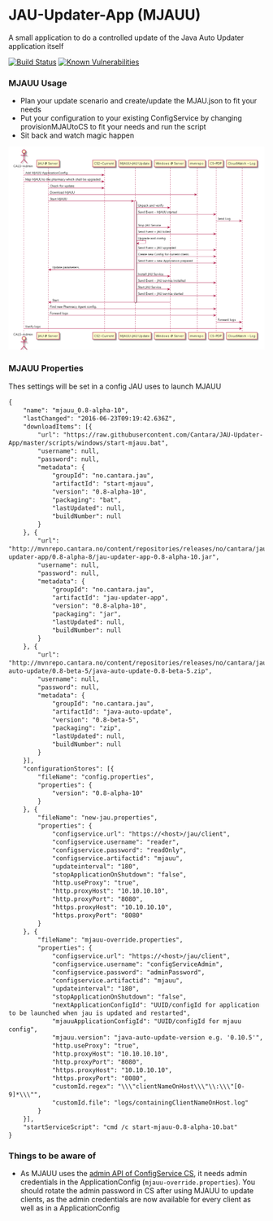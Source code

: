 # JAU-Updater-App (MJAUU)

A small application to do a controlled update of the Java Auto Updater application itself

[![Build Status](https://jenkins.quadim.ai/buildStatus/icon?job=JAU-Updater-App)](https://jenkins.quadim.ai/job/JAU-Updater-App/) [![Known Vulnerabilities](https://snyk.io/test/github/Cantara/JAU-Updater-App/badge.svg)](https://snyk.io/test/github/Cantara/JAU-Updater-App)

### MJAUU Usage

* Plan your update scenario and create/update the MJAU.json to fit your needs
* Put your configuration to your existing ConfigService by changing provisionMJAUtoCS to fit your needs and run the script
* Sit back and watch magic happen

![En example flow of controlled JAU client update with MJAUU](https://raw.githubusercontent.com/Cantara/JAU-Updater-App/master/images/MJAUU%20update%20JAU%20process%20example.png) 


### MJAUU Properties

Thes settings will be set in a config JAU uses to launch MJAUU

```
{
	"name": "mjauu_0.8-alpha-10",
	"lastChanged": "2016-06-23T09:19:42.636Z",
	"downloadItems": [{
		"url": "https://raw.githubusercontent.com/Cantara/JAU-Updater-App/master/scripts/windows/start-mjauu.bat",
		"username": null,
		"password": null,
		"metadata": {
			"groupId": "no.cantara.jau",
			"artifactId": "start-mjauu",
			"version": "0.8-alpha-10",
			"packaging": "bat",
			"lastUpdated": null,
			"buildNumber": null
		}
	}, {
		"url": "http://mvnrepo.cantara.no/content/repositories/releases/no/cantara/jau/jau-updater-app/0.8-alpha-8/jau-updater-app-0.8-alpha-10.jar",
		"username": null,
		"password": null,
		"metadata": {
			"groupId": "no.cantara.jau",
			"artifactId": "jau-updater-app",
			"version": "0.8-alpha-10",
			"packaging": "jar",
			"lastUpdated": null,
			"buildNumber": null
		}
	}, {
		"url": "http://mvnrepo.cantara.no/content/repositories/releases/no/cantara/jau/java-auto-update/0.8-beta-5/java-auto-update-0.8-beta-5.zip",
		"username": null,
		"password": null,
		"metadata": {
			"groupId": "no.cantara.jau",
			"artifactId": "java-auto-update",
			"version": "0.8-beta-5",
			"packaging": "zip",
			"lastUpdated": null,
			"buildNumber": null
		}
	}],
	"configurationStores": [{
		"fileName": "config.properties",
		"properties": {
			"version": "0.8-alpha-10"
		}
	}, {
		"fileName": "new-jau.properties",
		"properties": {
			"configservice.url": "https://<host>/jau/client",
			"configservice.username": "reader",
			"configservice.password": "readOnly",
			"configservice.artifactid": "mjauu",
			"updateinterval": "180",
			"stopApplicationOnShutdown": "false",
			"http.useProxy": "true",
			"http.proxyHost": "10.10.10.10",
			"http.proxyPort": "8080",
			"https.proxyHost": "10.10.10.10",
			"https.proxyPort": "8080"
		}
	}, {
		"fileName": "mjauu-override.properties",
		"properties": {
			"configservice.url": "https://<host>/jau/client",
			"configservice.username": "configServiceAdmin",
			"configservice.password": "adminPassword",
			"configservice.artifactid": "mjauu",
			"updateinterval": "180",
			"stopApplicationOnShutdown": "false",
			"nextApplicationConfigId": "UUID/configId for application to be launched when jau is updated and restarted",
			"mjauuApplicationConfigId": "UUID/configId for mjauu config",
			"mjauu.version": "java-auto-update-version e.g. '0.10.5'",
			"http.useProxy": "true",
			"http.proxyHost": "10.10.10.10",
			"http.proxyPort": "8080",
			"https.proxyHost": "10.10.10.10",
			"https.proxyPort": "8080",
			"customId.regex": "\\\"clientNameOnHost\\\"\\:\\\"[0-9]*\\\"",
			"customId.file": "logs/containingClientNameOnHost.log"
		}
	}],
	"startServiceScript": "cmd /c start-mjauu-0.8-alpha-10.bat"
}
```

### Things to be aware of
- As MJAUU uses the [admin API of ConfigService CS](https://wiki.cantara.no/display/JAU/ConfigService+Admin+API), it needs admin credentials in the ApplicationConfig (`mjauu-override.properties`). You should rotate the admin password in CS after using MJAUU to update clients,
as the admin credentials are now available for every client as well as in a ApplicationConfig
